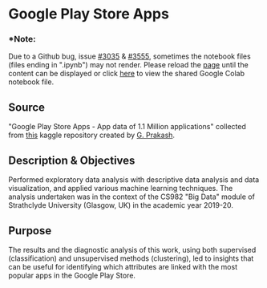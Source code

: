 # Google Play Store Apps

### *Note:
Due to a Github bug, issue [#3035](https://github.com/jupyter/notebook/issues/3035) & [#3555](https://github.com/jupyter/notebook/issues/3555), sometimes the notebook files (files ending in ".ipynb") may not render. Please reload the [page](https://github.com/dimi-fn/Google-Play-Store-Apps/blob/master/Google_playstore.ipynb) until the content can be displayed or click [here](https://colab.research.google.com/drive/1tiYZSi_zsFKvyb7JfS9bMpGWC00i5ZKr) to view the shared Google Colab notebook file.

## Source
"Google Play Store Apps - App data of 1.1 Million applications" collected from [this](https://www.kaggle.com/gauthamp10/google-playstore-apps) kaggle repository created by [G. Prakash](https://www.kaggle.com/gauthamp10).

## Description & Objectives
Performed exploratory data analysis with descriptive data analysis and data visualization, and applied various machine learning techniques. The analysis undertaken was in the context of the CS982 "Big Data" module of Strathclyde University (Glasgow, UK) in the academic year 2019-20.

## Purpose
The results and the diagnostic analysis of this work, using both supervised (classification) and unsupervised methods (clustering), led to insights that can be useful for identifying which attributes are linked with the most popular apps in the Google Play Store.